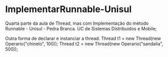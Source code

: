 # ImplementarRunnable-Unisul
Quarta parte da aula de Thread, mas com Implementação do método Runnable - Unisul - Pedra Branca. UC de Sistemas Distribuidos e Mobile; 

Outra forma de declarar e instanciar a thread.
Thread t1 = new Thread(new Operario("chinelo", 100));
Thread t2 = new Thread(new Operario("sandalia", 500));
